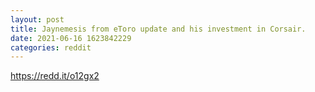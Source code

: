 ```yaml
--- 
layout: post 
title: Jaynemesis from eToro update and his investment in Corsair. 
date: 2021-06-16 1623842229 
categories: reddit 
--- 
```

https://redd.it/o12gx2